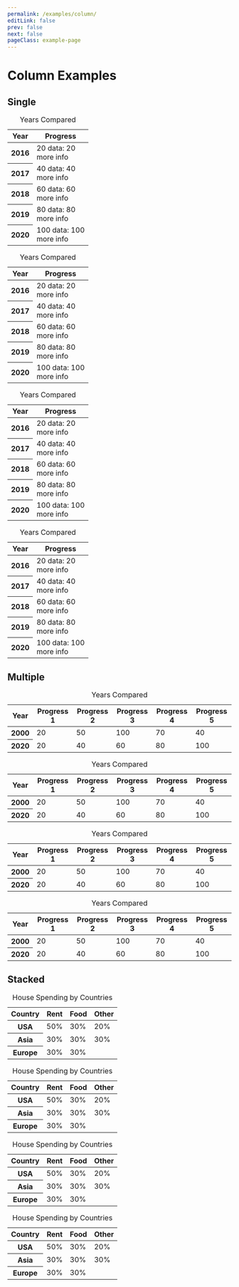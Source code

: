 ```yaml
---
permalink: /examples/column/
editLink: false
prev: false
next: false
pageClass: example-page
---
```


# Column Examples

<h2>Single</h2>

<div class="examples">

  <table class="charts-css column show-labels show-data-on-hover show-primary-axis">
    <caption>Years Compared</caption>
    <thead>
      <tr>
        <th>Year</th>
        <th>Progress</th>
      </tr>
    </thead>
    <tbody>
      <tr>
        <th scope="row"> 2016 </th>
        <td style="--size: 0.2"> <span class="data">20</span> <span class="tooltip">data: 20<br>more info</span> </td>
      </tr>
      <tr>
        <th scope="row"> 2017 </th>
        <td style="--size: 0.4"> <span class="data">40</span> <span class="tooltip">data: 40<br>more info</span> </td>
      </tr>
      <tr>
        <th scope="row"> 2018 </th>
        <td style="--size: 0.6"> <span class="data">60</span> <span class="tooltip">data: 60<br>more info</span> </td>
      </tr>
      <tr>
        <th scope="row"> 2019 </th>
        <td style="--size: 0.8"> <span class="data">80</span> <span class="tooltip">data: 80<br>more info</span> </td>
      </tr>
      <tr>
        <th scope="row"> 2020 </th>
        <td style="--size: 1"> <span class="data">100</span> <span class="tooltip">data: 100<br>more info</span> </td>
      </tr>
    </tbody>
  </table>

  <table class="charts-css column show-labels show-data-on-hover show-primary-axis reverse">
    <caption>Years Compared</caption>
    <thead>
      <tr>
        <th>Year</th>
        <th>Progress</th>
      </tr>
    </thead>
    <tbody>
      <tr>
        <th scope="row"> 2016 </th>
        <td style="--size: 0.2"> <span class="data">20</span> <span class="tooltip">data: 20<br>more info</span> </td>
      </tr>
      <tr>
        <th scope="row"> 2017 </th>
        <td style="--size: 0.4"> <span class="data">40</span> <span class="tooltip">data: 40<br>more info</span> </td>
      </tr>
      <tr>
        <th scope="row"> 2018 </th>
        <td style="--size: 0.6"> <span class="data">60</span> <span class="tooltip">data: 60<br>more info</span> </td>
      </tr>
      <tr>
        <th scope="row"> 2019 </th>
        <td style="--size: 0.8"> <span class="data">80</span> <span class="tooltip">data: 80<br>more info</span> </td>
      </tr>
      <tr>
        <th scope="row"> 2020 </th>
        <td style="--size: 1"> <span class="data">100</span> <span class="tooltip">data: 100<br>more info</span> </td>
      </tr>
    </tbody>
  </table>

  <table class="charts-css column show-labels show-data-on-hover show-primary-axis reverse-data">
    <caption>Years Compared</caption>
    <thead>
      <tr>
        <th>Year</th>
        <th>Progress</th>
      </tr>
    </thead>
    <tbody>
      <tr>
        <th scope="row"> 2016 </th>
        <td style="--size: 0.2"> <span class="data">20</span> <span class="tooltip">data: 20<br>more info</span> </td>
      </tr>
      <tr>
        <th scope="row"> 2017 </th>
        <td style="--size: 0.4"> <span class="data">40</span> <span class="tooltip">data: 40<br>more info</span> </td>
      </tr>
      <tr>
        <th scope="row"> 2018 </th>
        <td style="--size: 0.6"> <span class="data">60</span> <span class="tooltip">data: 60<br>more info</span> </td>
      </tr>
      <tr>
        <th scope="row"> 2019 </th>
        <td style="--size: 0.8"> <span class="data">80</span> <span class="tooltip">data: 80<br>more info</span> </td>
      </tr>
      <tr>
        <th scope="row"> 2020 </th>
        <td style="--size: 1"> <span class="data">100</span> <span class="tooltip">data: 100<br>more info</span> </td>
      </tr>
    </tbody>
  </table>

  <table class="charts-css column show-labels show-data-on-hover show-primary-axis reverse-data reverse">
    <caption>Years Compared</caption>
    <thead>
      <tr>
        <th>Year</th>
        <th>Progress</th>
      </tr>
    </thead>
    <tbody>
      <tr>
        <th scope="row"> 2016 </th>
        <td style="--size: 0.2"> <span class="data">20</span> <span class="tooltip">data: 20<br>more info</span> </td>
      </tr>
      <tr>
        <th scope="row"> 2017 </th>
        <td style="--size: 0.4"> <span class="data">40</span> <span class="tooltip">data: 40<br>more info</span> </td>
      </tr>
      <tr>
        <th scope="row"> 2018 </th>
        <td style="--size: 0.6"> <span class="data">60</span> <span class="tooltip">data: 60<br>more info</span> </td>
      </tr>
      <tr>
        <th scope="row"> 2019 </th>
        <td style="--size: 0.8"> <span class="data">80</span> <span class="tooltip">data: 80<br>more info</span> </td>
      </tr>
      <tr>
        <th scope="row"> 2020 </th>
        <td style="--size: 1"> <span class="data">100</span> <span class="tooltip">data: 100<br>more info</span> </td>
      </tr>
    </tbody>
  </table>

</div>

<h2>Multiple</h2>

<div class="examples">

  <table class="charts-css column show-labels show-data-on-hover show-primary-axis show-data-axes multiple data-spacing-10">
    <caption>Years Compared</caption>
    <thead>
      <tr>
        <th>Year</th>
        <th>Progress 1</th>
        <th>Progress 2</th>
        <th>Progress 3</th>
        <th>Progress 4</th>
        <th>Progress 5</th>
      </tr>
    </thead>
    <tbody>
      <tr>
        <th scope="row">2000</th>
        <td style="--size: 0.2;"> <span class="data"> 20 </span> </td>
        <td style="--size: 0.5;"> <span class="data"> 50 </span> </td>
        <td style="--size: 1.0;"> <span class="data"> 100 </span> </td>
        <td style="--size: 0.7;"> <span class="data"> 70 </span> </td>
        <td style="--size: 0.4;"> <span class="data"> 40 </span> </td>
      </tr>
      <tr>
        <th scope="row">2020</th>
        <td style="--size: 0.2;"> <span class="data"> 20 </span> </td>
        <td style="--size: 0.4;"> <span class="data"> 40 </span> </td>
        <td style="--size: 0.6;"> <span class="data"> 60 </span> </td>
        <td style="--size: 0.8;"> <span class="data"> 80 </span> </td>
        <td style="--size: 1.0;"> <span class="data"> 100 </span> </td>
      </tr>
    </tbody>
  </table>

  <table class="charts-css column show-labels show-data-on-hover show-primary-axis show-data-axes multiple data-spacing-10 reverse">
    <caption>Years Compared</caption>
    <thead>
      <tr>
        <th>Year</th>
        <th>Progress 1</th>
        <th>Progress 2</th>
        <th>Progress 3</th>
        <th>Progress 4</th>
        <th>Progress 5</th>
      </tr>
    </thead>
    <tbody>
      <tr>
        <th scope="row">2000</th>
        <td style="--size: 0.2;"> <span class="data"> 20 </span> </td>
        <td style="--size: 0.5;"> <span class="data"> 50 </span> </td>
        <td style="--size: 1.0;"> <span class="data"> 100 </span> </td>
        <td style="--size: 0.7;"> <span class="data"> 70 </span> </td>
        <td style="--size: 0.4;"> <span class="data"> 40 </span> </td>
      </tr>
      <tr>
        <th scope="row">2020</th>
        <td style="--size: 0.2;"> <span class="data"> 20 </span> </td>
        <td style="--size: 0.4;"> <span class="data"> 40 </span> </td>
        <td style="--size: 0.6;"> <span class="data"> 60 </span> </td>
        <td style="--size: 0.8;"> <span class="data"> 80 </span> </td>
        <td style="--size: 1.0;"> <span class="data"> 100 </span> </td>
      </tr>
    </tbody>
  </table>

  <table class="charts-css column show-labels show-data-on-hover show-primary-axis show-data-axes multiple data-spacing-10 reverse-data reverse-datasets">
    <caption>Years Compared</caption>
    <thead>
      <tr>
        <th>Year</th>
        <th>Progress 1</th>
        <th>Progress 2</th>
        <th>Progress 3</th>
        <th>Progress 4</th>
        <th>Progress 5</th>
      </tr>
    </thead>
    <tbody>
      <tr>
        <th scope="row">2000</th>
        <td style="--size: 0.2;"> <span class="data"> 20 </span> </td>
        <td style="--size: 0.5;"> <span class="data"> 50 </span> </td>
        <td style="--size: 1.0;"> <span class="data"> 100 </span> </td>
        <td style="--size: 0.7;"> <span class="data"> 70 </span> </td>
        <td style="--size: 0.4;"> <span class="data"> 40 </span> </td>
      </tr>
      <tr>
        <th scope="row">2020</th>
        <td style="--size: 0.2;"> <span class="data"> 20 </span> </td>
        <td style="--size: 0.4;"> <span class="data"> 40 </span> </td>
        <td style="--size: 0.6;"> <span class="data"> 60 </span> </td>
        <td style="--size: 0.8;"> <span class="data"> 80 </span> </td>
        <td style="--size: 1.0;"> <span class="data"> 100 </span> </td>
      </tr>
    </tbody>
  </table>

  <table class="charts-css column show-labels show-data-on-hover show-primary-axis show-data-axes multiple data-spacing-10 reverse-data reverse-datasets reverse">
    <caption>Years Compared</caption>
    <thead>
      <tr>
        <th>Year</th>
        <th>Progress 1</th>
        <th>Progress 2</th>
        <th>Progress 3</th>
        <th>Progress 4</th>
        <th>Progress 5</th>
      </tr>
    </thead>
    <tbody>
      <tr>
        <th scope="row">2000</th>
        <td style="--size: 0.2;"> <span class="data"> 20 </span> </td>
        <td style="--size: 0.5;"> <span class="data"> 50 </span> </td>
        <td style="--size: 1.0;"> <span class="data"> 100 </span> </td>
        <td style="--size: 0.7;"> <span class="data"> 70 </span> </td>
        <td style="--size: 0.4;"> <span class="data"> 40 </span> </td>
      </tr>
      <tr>
        <th scope="row">2020</th>
        <td style="--size: 0.2;"> <span class="data"> 20 </span> </td>
        <td style="--size: 0.4;"> <span class="data"> 40 </span> </td>
        <td style="--size: 0.6;"> <span class="data"> 60 </span> </td>
        <td style="--size: 0.8;"> <span class="data"> 80 </span> </td>
        <td style="--size: 1.0;"> <span class="data"> 100 </span> </td>
      </tr>
    </tbody>
  </table>

</div>

<h2>Stacked</h2>

<div class="examples">

  <table class="charts-css column show-labels show-data-on-hover show-primary-axis show-10-secondary-axes data-spacing-5 multiple stacked">
    <caption>House Spending by Countries</caption>
    <thead>
      <tr>
        <th>Country</th>
        <th>Rent</th>
        <th>Food</th>
        <th>Other</th>
      </tr>
    </thead>
    <tbody>
      <tr>
        <th scope="row">USA</th>
        <td style="--size: 0.5;"> <span class="data"> 50% </span> </td>
        <td style="--size: 0.3;"> <span class="data"> 30% </span> </td>
        <td style="--size: 0.2;"> <span class="data"> 20% </span> </td>
      </tr>
      <tr>
        <th scope="row">Asia</th>
        <td style="--size: 0.3;"> <span class="data"> 30% </span> </td>
        <td style="--size: 0.3;"> <span class="data"> 30% </span> </td>
        <td style="--size: 0.3;"> <span class="data"> 30% </span> </td>
      </tr>
      <tr>
        <th scope="row">Europe</th>
        <td style="--size: 0.3;"> <span class="data"> 30% </span> </td>
        <td style="--size: 0.3;"> <span class="data"> 30% </span> </td>
      </tr>
    </tbody>
  </table>

  <table class="charts-css column show-labels show-data-on-hover show-primary-axis show-10-secondary-axes data-spacing-5 multiple stacked reverse">
    <caption>House Spending by Countries</caption>
    <thead>
      <tr>
        <th>Country</th>
        <th>Rent</th>
        <th>Food</th>
        <th>Other</th>
      </tr>
    </thead>
    <tbody>
      <tr>
        <th scope="row">USA</th>
        <td style="--size: 0.5;"> <span class="data"> 50% </span> </td>
        <td style="--size: 0.3;"> <span class="data"> 30% </span> </td>
        <td style="--size: 0.2;"> <span class="data"> 20% </span> </td>
      </tr>
      <tr>
        <th scope="row">Asia</th>
        <td style="--size: 0.3;"> <span class="data"> 30% </span> </td>
        <td style="--size: 0.3;"> <span class="data"> 30% </span> </td>
        <td style="--size: 0.3;"> <span class="data"> 30% </span> </td>
      </tr>
      <tr>
        <th scope="row">Europe</th>
        <td style="--size: 0.3;"> <span class="data"> 30% </span> </td>
        <td style="--size: 0.3;"> <span class="data"> 30% </span> </td>
      </tr>
    </tbody>
  </table>

  <table class="charts-css column show-labels show-data-on-hover show-primary-axis show-10-secondary-axes data-spacing-5 multiple stacked reverse-datasets">
    <caption>House Spending by Countries</caption>
    <thead>
      <tr>
        <th>Country</th>
        <th>Rent</th>
        <th>Food</th>
        <th>Other</th>
      </tr>
    </thead>
    <tbody>
      <tr>
        <th scope="row">USA</th>
        <td style="--size: 0.5;"> <span class="data"> 50% </span> </td>
        <td style="--size: 0.3;"> <span class="data"> 30% </span> </td>
        <td style="--size: 0.2;"> <span class="data"> 20% </span> </td>
      </tr>
      <tr>
        <th scope="row">Asia</th>
        <td style="--size: 0.3;"> <span class="data"> 30% </span> </td>
        <td style="--size: 0.3;"> <span class="data"> 30% </span> </td>
        <td style="--size: 0.3;"> <span class="data"> 30% </span> </td>
      </tr>
      <tr>
        <th scope="row">Europe</th>
        <td style="--size: 0.3;"> <span class="data"> 30% </span> </td>
        <td style="--size: 0.3;"> <span class="data"> 30% </span> </td>
      </tr>
    </tbody>
  </table>

  <table class="charts-css column show-labels show-data-on-hover show-primary-axis show-10-secondary-axes data-spacing-5 multiple stacked reverse-datasets reverse">
    <caption>House Spending by Countries</caption>
    <thead>
      <tr>
        <th>Country</th>
        <th>Rent</th>
        <th>Food</th>
        <th>Other</th>
      </tr>
    </thead>
    <tbody>
      <tr>
        <th scope="row">USA</th>
        <td style="--size: 0.5;"> <span class="data"> 50% </span> </td>
        <td style="--size: 0.3;"> <span class="data"> 30% </span> </td>
        <td style="--size: 0.2;"> <span class="data"> 20% </span> </td>
      </tr>
      <tr>
        <th scope="row">Asia</th>
        <td style="--size: 0.3;"> <span class="data"> 30% </span> </td>
        <td style="--size: 0.3;"> <span class="data"> 30% </span> </td>
        <td style="--size: 0.3;"> <span class="data"> 30% </span> </td>
      </tr>
      <tr>
        <th scope="row">Europe</th>
        <td style="--size: 0.3;"> <span class="data"> 30% </span> </td>
        <td style="--size: 0.3;"> <span class="data"> 30% </span> </td>
      </tr>
    </tbody>
  </table>

</div>
